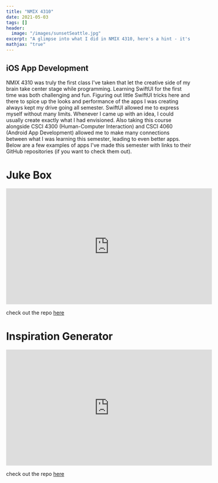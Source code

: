 ```yaml
---
title: "NMIX 4310"
date: 2021-05-03
tags: []
header: 
  image: "/images/sunsetSeattle.jpg"
excerpt: "A glimpse into what I did in NMIX 4310, here's a hint - it's iOS app development!"
mathjax: "true"
---
```

## iOS App Development

NMIX 4310 was truly the first class I've taken that let the creative side of my brain take center stage while programming. Learning SwiftUI for the first time was both challenging and fun. Figuring out little SwiftUI tricks here and there to spice up the looks and performance of the apps I was creating always kept my drive going all semester. SwiftUI allowed me to express myself without many limits. Whenever I came up with an idea, I could usually create exactly what I had envisioned. Also taking this course alongside CSCI 4300 (Human-Computer Interaction) and CSCI 4060 (Android App Development) allowed me to make many connections between what I was learning this semester, leading to even better apps. Below are a few examples of apps I've made this semester with links to their GitHub repositories (if you want to check them out). 

# Juke Box

<iframe src="https://www.youtube.com/embed/9sGnO7uEfN0" width="560" height="315" frameborder="0"> </iframe>

check out the repo [here](https://github.com/andreasmarsh/Juke-Box-iOS-app)


# Inspiration Generator

<iframe src="https://www.youtube.com/embed/9sGnO7uEfN0" width="560" height="315" frameborder="0"> </iframe>

check out the repo [here](https://github.com/andreasmarsh/Inspiration-Generator-iOS-app)
